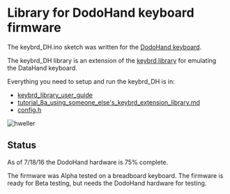 Library for DodoHand keyboard firmware
======================================
The keybrd_DH.ino sketch was written for the [DodoHand keyboard](https://github.com/dodohand/dodohand).

The keybrd_DH library is an extension of the [keybrd library](https://github.com/wolfv6/keybrd) for emulating the DataHand keyboard.

Everything you need to setup and run the keybrd_DH is in:
* [keybrd_library_user_guide](https://github.com/wolfv6/keybrd/blob/master/doc/keybrd_library_user_guide.md)
* [tutorial_8a_using_someone_else's_keybrd_extension_library.md](https://github.com/wolfv6/keybrd/blob/master/tutorials/tutorial_8a_using_someone_else's_keybrd_extension_library.md)
* [config.h](keybrd_DH/examples/keybrd_DH/config.h)

![hweller](../keyrd/images/datahand.jpg "DataHand")

## Status
As of 7/18/16 the DodoHand hardware is 75% complete.

The firmware was Alpha tested on a breadboard keyboard.
The firmware is ready for Beta testing, but needs the DodoHand hardware for testing.

